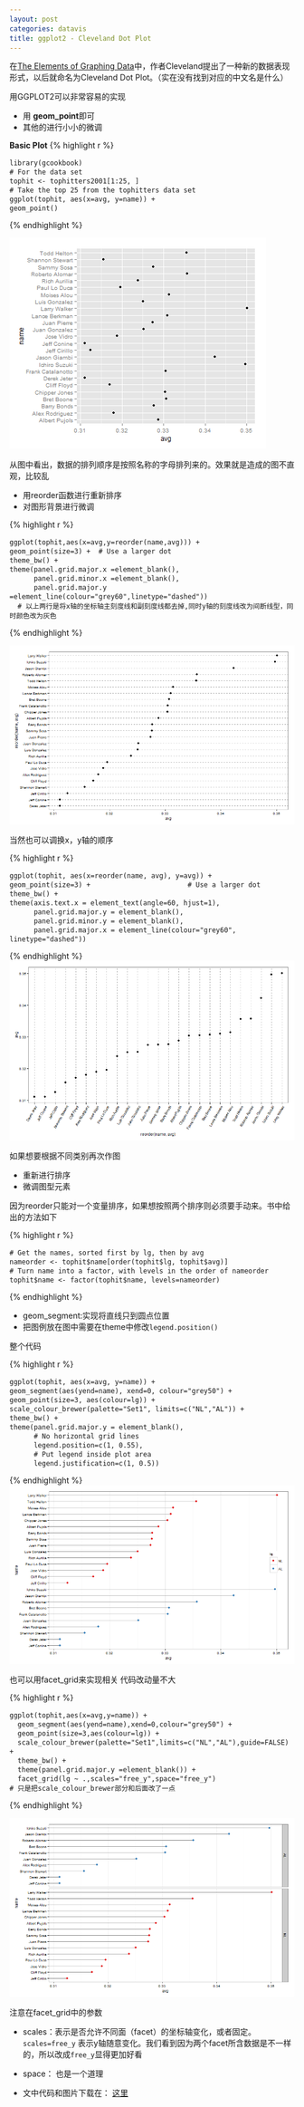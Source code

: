 ```yaml
---
layout: post
categories: datavis
title: ggplot2 - Cleveland Dot Plot
---
```



在[The Elements of Graphing Data](http://www.amazon.com/Elements-Graphing-Data-William-Cleveland/dp/0963488414)中，作者Cleveland提出了一种新的数据表现形式，以后就命名为Cleveland Dot Plot。（实在没有找到对应的中文名是什么）

用GGPLOT2可以非常容易的实现

- 用 **geom_point**即可
- 其他的进行小小的微调

**Basic Plot**
{% highlight r %}

	library(gcookbook) 
	# For the data set
	tophit <- tophitters2001[1:25, ] 
	# Take the top 25 from the tophitters data set
	ggplot(tophit, aes(x=avg, y=name)) + 
	geom_point()
{% endhighlight %}

![](/assets/images/ggplot2-clp/hVabevA.png)

从图中看出，数据的排列顺序是按照名称的字母排列来的。效果就是造成的图不直观，比较乱

- 用reorder函数进行重新排序
- 对图形背景进行微调

{% highlight r %}

	ggplot(tophit,aes(x=avg,y=reorder(name,avg))) +
    geom_point(size=3) +  # Use a larger dot
    theme_bw() +
    theme(panel.grid.major.x =element_blank(),
          panel.grid.minor.x =element_blank(),
          panel.grid.major.y =element_line(colour="grey60",linetype="dashed"))
      # 以上两行是将x轴的坐标轴主刻度线和副刻度线都去掉,同时y轴的刻度线改为间断线型，同时颜色改为灰色
{% endhighlight %}

![](/assets/images/ggplot2-clp/mUmcaIv.png)

当然也可以调换x，y轴的顺序

{% highlight r %}

	ggplot(tophit, aes(x=reorder(name, avg), y=avg)) +
    geom_point(size=3) +                        # Use a larger dot
    theme_bw() +
    theme(axis.text.x = element_text(angle=60, hjust=1),
          panel.grid.major.y = element_blank(),
          panel.grid.minor.y = element_blank(),
          panel.grid.major.x = element_line(colour="grey60", linetype="dashed"))

{% endhighlight %}
![](/assets/images/ggplot2-clp/3z81WG7.png)

如果想要根据不同类别再次作图
- 重新进行排序
- 微调图型元素

因为reorder只能对一个变量排序，如果想按照两个排序则必须要手动来。书中给出的方法如下

{% highlight r %}

	# Get the names, sorted first by lg, then by avg
	nameorder <- tophit$name[order(tophit$lg, tophit$avg)]
	# Turn name into a factor, with levels in the order of nameorder
	tophit$name <- factor(tophit$name, levels=nameorder)

{% endhighlight %}

- geom_segment:实现将直线只到圆点位置
- 把图例放在图中需要在theme中修改`legend.position()`


整个代码

{% highlight r %}

	ggplot(tophit, aes(x=avg, y=name)) +
    geom_segment(aes(yend=name), xend=0, colour="grey50") +
    geom_point(size=3, aes(colour=lg)) +
    scale_colour_brewer(palette="Set1", limits=c("NL","AL")) +
    theme_bw() +
    theme(panel.grid.major.y = element_blank(),   
		  # No horizontal grid lines
          legend.position=c(1, 0.55),             
		  # Put legend inside plot area
          legend.justification=c(1, 0.5))

{% endhighlight %}
![](/assets/images/ggplot2-clp/cKWISqQ.png)

也可以用facet_grid来实现相关
代码改动量不大

{% highlight r %}

    ggplot(tophit,aes(x=avg,y=name)) +
      geom_segment(aes(yend=name),xend=0,colour="grey50") +
      geom_point(size=3,aes(colour=lg)) +
      scale_colour_brewer(palette="Set1",limits=c("NL","AL"),guide=FALSE) +
      theme_bw() +
      theme(panel.grid.major.y =element_blank()) +
      facet_grid(lg ~ .,scales="free_y",space="free_y")
    # 只是把scale_colour_brewer部分和后面改了一点
    

{% endhighlight %}

![](/assets/images/ggplot2-clp/3u738ru.png)

注意在facet_grid中的参数

- scales：表示是否允许不同面（facet）的坐标轴变化，或者固定。 `scales=free_y` 表示y轴随意变化。我们看到因为两个facet所含数据是不一样的，所以改成`free_y`显得更加好看
- space： 也是一个道理



- 文中代码和图片下载在： [这里](http://pan.baidu.com/s/1LAKA)








